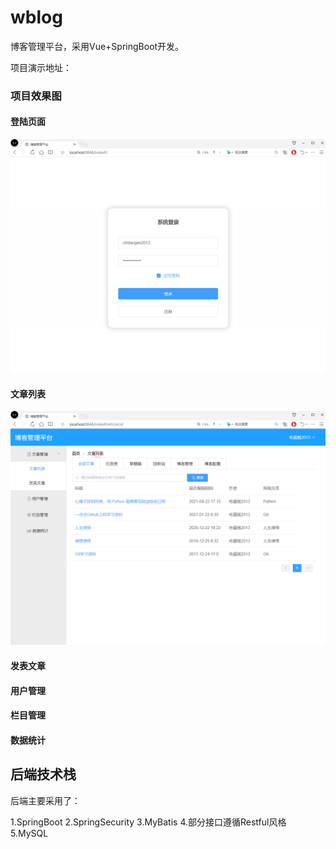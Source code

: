 # wblog
博客管理平台，采用Vue+SpringBoot开发。 

项目演示地址：

### 项目效果图  

#### 登陆页面

![登录](https://github.com/chiadngao2013/wblog/blob/master/iamges/login.png)

#### 文章列表

![文章](https://github.com/chiadngao2013/wblog/blob/master/iamges/article.png)

#### 发表文章

#### 用户管理

#### 栏目管理

#### 数据统计

## 后端技术栈

后端主要采用了： 

1.SpringBoot 
2.SpringSecurity 
3.MyBatis 
4.部分接口遵循Restful风格 
5.MySQL 
